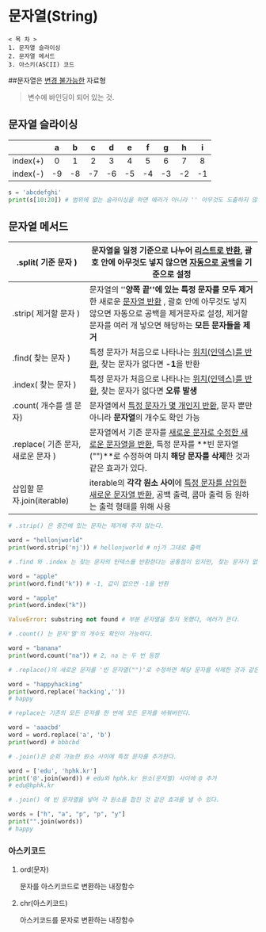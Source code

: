 # 문자열(String)

````
< 목 차 >
1. 문자열 슬라이싱
2. 문자열 메서드
3. 아스키(ASCII) 코드
````



##문자열은 <u>변경 불가능한</u> 자료형

> 변수에 바인딩이 되어 있는 것.

## 문자열 슬라이싱

|          |  a   |  b   |  c   |  d   |  e   |  f   |  g   |  h   |  i   |
| -------- | :--: | :--: | :--: | :--: | :--: | :--: | :--: | :--: | :--: |
| index(+) |  0   |  1   |  2   |  3   |  4   |  5   |  6   |  7   |  8   |
| index(-) |  -9  |  -8  |  -7  |  -6  |  -5  |  -4  |  -3  |  -2  |  -1  |

```python
s = 'abcdefghi'
print(s[10:20]) # 범위에 없는 슬라이싱을 하면 에러가 아니라 '' 아무것도 도출하지 않는다.
```



## 문자열 메서드

| .split( 기준 문자 )                | 문자열을 일정 기준으로 나누어 <u>리스트로 반환</u>, 괄호 안에 아무것도 넣지 않으면 <u>자동으로 공백</u>을 기준으로 설정 |
| ---------------------------------- | ------------------------------------------------------------ |
| .strip( 제거할 문자 )              | 문자열의 ''**양쪽 끝''에 있는 특정 문자를 모두 제거**한 새로운 <u>문자열 반환</u> , 괄호 안에 아무것도 넣지 않으면 자동으로 공백을 제거문자로 설정, 제거할 문자를 여러 개 넣으면 해당하는 **모든 문자들을 제거** |
| .find( 찾는 문자 )                 | 특정 문자가 처음으로 나타나는 <u>위치(인덱스)를 반환</u>, 찾는 문자가 없다면 **-1**을 반환 |
| .index( 찾는 문자 )                | 특정 문자가 처음으로 나타나는 <u>위치(인덱스)를 반환</u>, 찾는 문자가 없다면 **오류 발생** |
| .count( 개수를 셀 문자)            | 문자열에서 <u>특정 문자가 몇 개인지 반환</u>, 문자 뿐만 아니라 **문자열**의 개수도 확인 가능 |
| .replace( 기존 문자, 새로운 문자 ) | 문자열에서 기존 문자를 <u>새로운 문자로 수정한 새로운 문자열을 반환</u>, 특정 문자를 **빈 문자열("")**로 수정하여 마치 **해당 문자를 삭제**한 것과 같은 효과가 있다. |
| 삽입할 문자.join(iterable)         | iterable의 **각각 원소 사이**에 <u>특정 문자를 삽입한 새로운 문자열 반환</u>, 공백 출력, 콤마 출력 등 원하는 출력 형태를 위해 사용 |

```python
# .strip() 은 중간에 있는 문자는 제거해 주지 않는다.

word = "hellonjworld"
print(word.strip('nj')) # hellonjworld # nj가 그대로 출력
```

```python
# .find 와 .index 는 찾는 문자의 인덱스를 반환한다는 공통점이 있지만, 찾는 문자가 없을 때 차이가 난다.

word = "apple"
print(word.find("k")) # -1, 값이 없으면 -1을 반환

word = "apple"
print(word.index("k"))

ValueError: substring not found # 부분 문자열을 찾지 못했다, 에러가 뜬다.
```

```python
# .count() 는 문자'열'의 개수도 확인이 가능하다.

word = "banana"
print(word.count("na")) # 2, na 는 두 번 등장
```

```python
# .replace()의 새로운 문자를 '빈 문자열("")'로 수정하면 해당 문자를 삭제한 것과 같은 효과가 가능하다.

word = "happyhacking"
print(word.replace('hacking','')) 
# happy
```

```python
# replace는 기존의 모든 문자를 한 번에 모든 문자를 바꿔버린다.

word = 'aaacbd'
word = word.replace('a', 'b')
print(word) # bbbcbd
```

```python
# .join()은 순회 가능한 원소 사이에 특정 문자를 추가한다.

word = ['edu', 'hphk.kr']
print('@'.join(word)) # edu와 hphk.kr 원소(문자열) 사이에 @ 추가
# edu@hphk.kr
```

```python
# .join() 에 빈 문자열을 넣어 각 원소를 합친 것 같은 효과를 낼 수 있다.

words = ["h", "a", "p", "p", "y"]
print("".join(words))
# happy
```

### 아스키코드

1) ord(문자)

   문자를 아스키코드로 변환하는 내장함수

2. chr(아스키코드)

   아스키코드를 문자로 변환하는 내장함수
